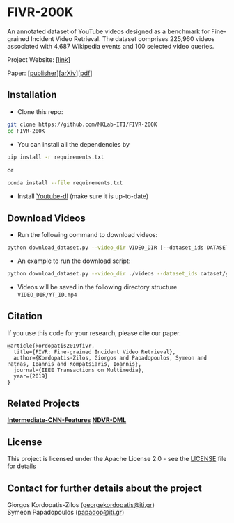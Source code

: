 # FIVR-200K
An annotated dataset of YouTube videos designed as a benchmark for Fine-grained Incident Video Retrieval. The dataset comprises 225,960 videos associated with 4,687 Wikipedia events and 100 selected video queries. 

Project Website: [[link](http://ndd.iti.gr/fivr/)]

Paper: [[publisher](https://ieeexplore.ieee.org/stamp/stamp.jsp?arnumber=8668422)][[arXiv](https://arxiv.org/abs/1809.04094)][[pdf](https://arxiv.org/pdf/1809.04094.pdf)]

## Installation

* Clone this repo:
```bash
git clone https://github.com/MKLab-ITI/FIVR-200K
cd FIVR-200K
```
* You can install all the dependencies by
```bash
pip install -r requirements.txt
```
or
```bash
conda install --file requirements.txt
```
* Install [Youtube-dl](https://ytdl-org.github.io/youtube-dl/index.html) (make sure it is up-to-date)



## Download Videos

* Run the following command to download videos:
```bash
python download_dataset.py --video_dir VIDEO_DIR [--dataset_ids DATASET_FILE] [--cores NUMBER_OF_CODES] [--resolution RESOLUTION]
```

* An example to run the download script:
```bash
python download_dataset.py --video_dir ./videos --dataset_ids dataset/youtube_ids.txt --cores 4 --resolution 360
```

* Videos will be saved in the following directory structure ```VIDEO_DIR/YT_ID.mp4```

## Citation
If you use this code for your research, please cite our paper.
```
@article{kordopatis2019fivr,
  title={FIVR: Fine-grained Incident Video Retrieval},
  author={Kordopatis-Zilos, Giorgos and Papadopoulos, Symeon and Patras, Ioannis and Kompatsiaris, Ioannis},
  journal={IEEE Transactions on Multimedia},
  year={2019}
}
```

## Related Projects
**[Intermediate-CNN-Features](https://github.com/MKLab-ITI/intermediate-cnn-features)** **[NDVR-DML](https://github.com/MKLab-ITI/ndvr-dml)**

## License
This project is licensed under the Apache License 2.0 - see the [LICENSE](LICENSE) file for details

## Contact for further details about the project

Giorgos Kordopatis-Zilos (georgekordopatis@iti.gr) <br>
Symeon Papadopoulos (papadop@iti.gr)

